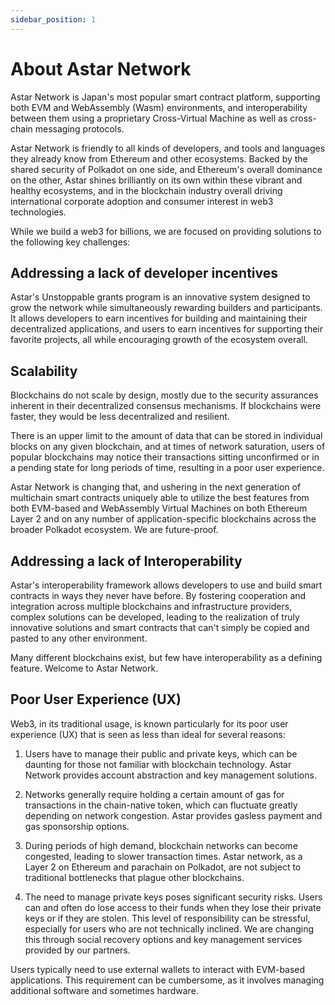 ```yaml
---
sidebar_position: 1
---
```


# About Astar Network

[Astar Network]: https://astar.network/ 

Astar Network is Japan's most popular smart contract platform, supporting both EVM and WebAssembly (Wasm) environments, and interoperability between them using a proprietary Cross-Virtual Machine as well as cross-chain messaging protocols. 

Astar Network is friendly to all kinds of developers, and tools and languages they already know from Ethereum and other ecosystems. Backed by the shared security of Polkadot on one side, and Ethereum's overall dominance on the other, Astar shines brilliantly on its own within these vibrant and healthy ecosystems, and in the blockchain industry overall driving international corporate adoption and consumer interest in web3 technologies.

While we build a web3 for billions, we are focused on providing solutions to the following key challenges:

## Addressing a lack of developer incentives
 
Astar's Unstoppable grants program is an innovative system designed to grow the network while simultaneously rewarding builders and participants. It allows developers to earn incentives for building and maintaining their decentralized applications, and users to earn incentives for supporting their favorite projects, all while encouraging growth of the ecosystem overall.

## Scalability

Blockchains do not scale by design, mostly due to the security assurances inherent in their decentralized consensus mechanisms. If blockchains were faster, they would be less decentralized and resilient. 

There is an upper limit to the amount of data that can be stored in individual blocks on any given blockchain, and at times of network saturation, users of popular blockchains may notice their transactions sitting unconfirmed or in a pending state for long periods of time, resulting in a poor user experience. 

Astar Network is changing that, and ushering in the next generation of multichain smart contracts uniquely able to utilize the best features from both EVM-based and WebAssembly Virtual Machines on both Ethereum Layer 2 and on any number of application-specific blockchains across the broader Polkadot ecosystem. We are future-proof.

## Addressing a lack of Interoperability

Astar's interoperability framework allows developers to use and build smart contracts in ways they never have before. By fostering cooperation and integration across multiple blockchains and infrastructure providers, complex solutions can be developed, leading to the realization of truly innovative solutions and smart contracts that can't simply be copied and pasted to any other environment.

Many different blockchains exist, but few have interoperability as a defining feature. Welcome to Astar Network.

## Poor User Experience (UX)

Web3, in its traditional usage, is known particularly for its poor user experience (UX) that is seen as less than ideal for several reasons:

1. Users have to manage their public and private keys, which can be daunting for those not familiar with blockchain technology. Astar Network provides account abstraction and key management solutions. 

2. Networks generally require holding a certain amount of gas for transactions in the chain-native token, which can fluctuate greatly depending on network congestion. Astar provides gasless payment and gas sponsorship options.

3. During periods of high demand, blockchain networks can become congested, leading to slower transaction times. Astar network, as a Layer 2 on Ethereum and parachain on Polkadot, are not subject to traditional bottlenecks that plague other blockchains.

4. The need to manage private keys poses significant security risks. Users can and often do lose access to their funds when they lose their private keys or if they are stolen. This level of responsibility can be stressful, especially for users who are not technically inclined. We are changing this through social recovery options and key management services provided by our partners.

Users typically need to use external wallets to interact with EVM-based applications. This requirement can be cumbersome, as it involves managing additional software and sometimes hardware.

